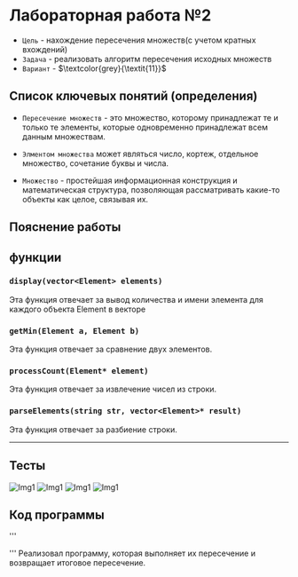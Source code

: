 # Лабораторная работа №2

- `Цель` - нахождение пересечения множеств(с учетом кратных вхождений)
- `Задача` - реализовать алгоритм пересечения исходных множеств
- `Вариант` - $\textcolor{grey}{\textit{11}}$

## Список ключевых понятий (определения)

- `Пересечение множеств` - это множество, которому принадлежат те и только те элементы, которые одновременно принадлежат всем данным множествам.

- `Элментом множества` может являться число, кортеж, отдельное множество, сочетание буквы и числа.
- `Множество` - простейшая информационная конструкция и математическая структура,
позволяющая рассматривать какие-то объекты как целое, связывая их.

## Пояснение работы


## функции 

### `display(vector<Element> elements)`
Эта функция отвечает за вывод количества и имени элемента для каждого объекта Element в векторе

### `getMin(Element a, Element b)`
Эта функция отвечает за сравнение двух элементов. 

### `processCount(Element* element)`
Эта функция отвечает за извлечение чисел из строки. 


### `parseElements(string str, vector<Element>* result)`
Эта функция отвечает за разбиение строки.

---

## Тесты 

![Img1](https://github.com/iis-32170x/RPIIS/blob/Ходосов_Т/SEM2/one.png)
![Img1](https://github.com/iis-32170x/RPIIS/blob/Ходосов_Т/SEM2/two.png)
![Img1](https://github.com/iis-32170x/RPIIS/blob/Ходосов_Т/SEM2/thr.png)
![Img1](https://github.com/iis-32170x/RPIIS/blob/Ходосов_Т/SEM2/fou.png)
## Код программы

'''

'''
Реализовал программу, которая выполняет их пересечение и возвращает итоговое пересечение.
